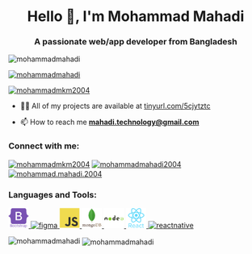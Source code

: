 <h1 align="center">Hello 🙂, I'm Mohammad Mahadi</h1>
<h3 align="center">A passionate web/app developer from Bangladesh</h3>

<p align="left"> <img src="https://komarev.com/ghpvc/?username=mohammadmahadi&label=Profile%20views&color=0e75b6&style=flat" alt="mohammadmahadi" /> </p>

<p align="left"> <a href="https://github.com/ryo-ma/github-profile-trophy"><img src="https://github-profile-trophy.vercel.app/?username=mohammadmahadi" alt="mohammadmahadi" /></a> </p>

<p align="left"> <a href="https://twitter.com/mohammadmkm2004" target="blank"><img src="https://img.shields.io/twitter/follow/mohammadmkm2004?logo=twitter&style=for-the-badge" alt="mohammadmkm2004" /></a> </p>

- 👨‍💻 All of my projects are available at [tinyurl.com/5cjytztc](tinyurl.com/5cjytztc)

- 📫 How to reach me **mahadi.technology@gmail.com**

<h3 align="left">Connect with me:</h3>
<p align="left">
<a href="https://twitter.com/mohammadmkm2004" target="blank"><img align="center" src="https://raw.githubusercontent.com/rahuldkjain/github-profile-readme-generator/master/src/images/icons/Social/twitter.svg" alt="mohammadmkm2004" height="30" width="40" /></a>
<a href="https://linkedin.com/in/mohammadmahadi2004" target="blank"><img align="center" src="https://raw.githubusercontent.com/rahuldkjain/github-profile-readme-generator/master/src/images/icons/Social/linked-in-alt.svg" alt="mohammadmahadi2004" height="30" width="40" /></a>
<a href="https://fb.com/mohammad.mahadi.2004" target="blank"><img align="center" src="https://raw.githubusercontent.com/rahuldkjain/github-profile-readme-generator/master/src/images/icons/Social/facebook.svg" alt="mohammad.mahadi.2004" height="30" width="40" /></a>
</p>

<h3 align="left">Languages and Tools:</h3>
<p align="left"> <a href="https://getbootstrap.com" target="_blank" rel="noreferrer"> <img src="https://raw.githubusercontent.com/devicons/devicon/master/icons/bootstrap/bootstrap-plain-wordmark.svg" alt="bootstrap" width="40" height="40"/> </a> <a href="https://www.figma.com/" target="_blank" rel="noreferrer"> <img src="https://www.vectorlogo.zone/logos/figma/figma-icon.svg" alt="figma" width="40" height="40"/> </a> <a href="https://developer.mozilla.org/en-US/docs/Web/JavaScript" target="_blank" rel="noreferrer"> <img src="https://raw.githubusercontent.com/devicons/devicon/master/icons/javascript/javascript-original.svg" alt="javascript" width="40" height="40"/> </a> <a href="https://www.mongodb.com/" target="_blank" rel="noreferrer"> <img src="https://raw.githubusercontent.com/devicons/devicon/master/icons/mongodb/mongodb-original-wordmark.svg" alt="mongodb" width="40" height="40"/> </a> <a href="https://nodejs.org" target="_blank" rel="noreferrer"> <img src="https://raw.githubusercontent.com/devicons/devicon/master/icons/nodejs/nodejs-original-wordmark.svg" alt="nodejs" width="40" height="40"/> </a> <a href="https://reactjs.org/" target="_blank" rel="noreferrer"> <img src="https://raw.githubusercontent.com/devicons/devicon/master/icons/react/react-original-wordmark.svg" alt="react" width="40" height="40"/> </a> <a href="https://reactnative.dev/" target="_blank" rel="noreferrer"> <img src="https://reactnative.dev/img/header_logo.svg" alt="reactnative" width="40" height="40"/> </a> </p>

<p><img align="left" src="https://github-readme-stats.vercel.app/api/top-langs?username=mohammadmahadi&show_icons=true&locale=en&layout=compact" alt="mohammadmahadi" /></p>

<p>&nbsp;<img align="center" src="https://github-readme-stats.vercel.app/api?username=mohammadmahadi&show_icons=true&locale=en" alt="mohammadmahadi" /></p>
